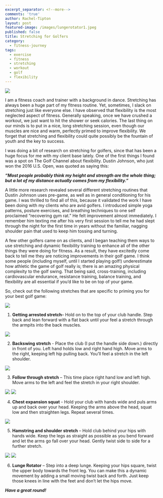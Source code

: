 ```yaml
---
excerpt_separator: <!--more-->
comments: 'true'
author: Rachel-Tipton
layout: post
featured-image: /images/lungerotator1.jpeg
published: false
title: Stretching for Golfers
category:
  - fitness-journey
tags:
  - exercise
  - fitness
  - stretching
  - workout
  - golf
  - flexibility
---
```


<div class="featured">
     <a href="{{ page.url }}">
     <img src="{{site.url}}/images/lungerotator1.jpeg" />
     </a>
     </div>
     
I am a fitness coach and trainer with a background in dance. Stretching has always been a huge part of my fitness routine. Yet, sometimes, I slack on stretching just like everyone else. I have observed that flexibility is the most neglected aspect of fitness. Generally speaking, once we have crushed a workout, we just want to hit the shower or seek calories. The last thing on our minds is to put in a nice, long stretching session, even though our muscles are nice and warm, perfectly primed to improve flexibility. We forget that stretching and flexibility could quite possibly be the fountain of youth and the key to success.

<!--more-->

I was doing a bit of research on stretching for golfers, since that has been a huge focus for me with my client base lately. One of the first things I found was a spot on The Golf Channel about flexibility. Dustin Johnson, who just won the 2016 U.S. Open, was quoted as saying this: 

<p class="centered-text">

_**“Most people probably think my height and strength are the whole thing; but a lot of my distance actually comes from my flexibility.”**_

</p>

A little more research revealed several different stretching routines that Dustin Johnson uses pre-game, as well as in general conditioning for his game. I was thrilled to find all of this, because it validated the work I have been doing with my clients who are avid golfers. I introduced simple yoga patterns, posture exercises, and breathing techniques to one self proclaimed “recovering gym rat.” He felt improvement almost immediately. I remember him texting me after his very first session to tell me he had slept through the night for the first time in years without the familiar, nagging shoulder pain that used to keep him tossing and turning. 

A few other golfers came on as clients, and I began teaching them ways to use stretching and dynamic flexibility training to enhance all of the other things they were doing for fitness. As a result, they have excitedly come back to tell me they are noticing improvements in their golf game. I think some people (including myself, until I started playing golf!) underestimate how athletic the game of golf really is; there is an amazing physical complexity to the golf swing. That being said, cross-training, including cardiovascular endurance, resistance training, balance training, and flexibility are all essential if you’d like to be on top of your game. 

So, check out the following stretches that are specific to priming you for your best golf game:

<img class="left" width="" height="" src="{{site.baseurl}}/images/gettingarrested.jpeg" />

1)	**Getting arrested stretch**– Hold on to the top of your club handle. Step back and lean forward with a flat back until your feel a stretch through the armpits into the back muscles. 


<img class="right" width="" height="" src="{{site.baseurl}}/images/backswing.jpeg" />

2)	**Backswing stretch** - Place the club (I put the handle side down.) directly in front of you. Left hand holds low and right hand high. Move arms to the right, keeping left hip pulling back. You’ll feel a stretch in the left shoulder.


<img class="left" width="" height="" src="{{site.baseurl}}/images/followthrough.jpeg" />

3)	**Follow through stretch** – This time place right hand low and left high. Move arms to the left and feel the stretch in your right shoulder.

<img class="left" width="" height="" src="{{site.baseurl}}/images/squat2.jpeg" />

<img class="left" width="" height="" src="{{site.baseurl}}/images/squat1.jpeg" />

4)	**Chest expansion squat** - Hold your club with hands wide and puls arms up and back over your head. Keeping the arms above the head, squat low and then straighten legs. Repeat several times.


<img class="right" width="" height="" src="{{site.baseurl}}/images/hamstringshoulder.jpeg" />

5)	**Hamstring and shoulder stretch** – Hold club behind your hips with hands wide. Keep the legs as straight as possible as you bend forward and let the arms go fall over your head.  Gently twist side to side for a further stretch.

<img class="left" width="" height="" src="{{site.baseurl}}/images/lunge1.jpeg" />

<img class="left" width="" height="" src="{{site.baseurl}}/images/lunge2.jpeg" />

6)	**Lunge Rotator** – Step into a deep lunge. Keeping your hips square, twist the upper body towards the front leg. You can make this a dynamic movement by adding a small moving twist back and forth. Just keep those knees in line with the feet and don’t let the hips move.

_**Have a great round!**_

     